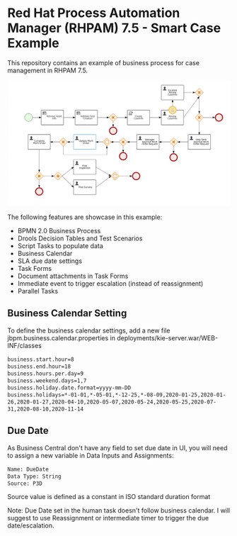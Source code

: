 # Red Hat Process Automation Manager (RHPAM) 7.5 - Smart Case Example

This repository contains an example of business process for case management in RHPAM 7.5. 

![](/src/main/resources/com/rhdemo/smartcase/SmartCase.SmartCaseProcess-svg.svg)

The following features are showcase in this example:
* BPMN 2.0 Business Process
* Drools Decision Tables and Test Scenarios
* Script Tasks to populate data
* Business Calendar 
* SLA due date settings
* Task Forms
* Document attachments in Task Forms
* Immediate event to trigger escalation (instead of reassignment)
* Parallel Tasks

## Business Calendar Setting
To define the business calendar settings, add a new file jbpm.business.calendar.properties in deployments/kie-server.war/WEB-INF/classes

```properties
business.start.hour=8
business.end.hour=18
business.hours.per.day=9
business.weekend.days=1,7
business.holiday.date.format=yyyy-mm-DD
business.holidays=*-01-01,*-05-01,*-12-25,*-08-09,2020-01-25,2020-01-26,2020-01-27,2020-04-10,2020-05-07,2020-05-24,2020-05-25,2020-07-31,2020-08-10,2020-11-14
```

## Due Date
As Business Central don't have any field to set due date in UI, you will need to assign a new variable in Data Inputs and Assignments:

```
Name: DueDate
Data Type: String
Source: P3D 
```
Source value is defined as a constant in ISO standard duration format

Note: Due Date set in the human task doesn't follow business calendar. I will suggest to use Reassignment or intermediate timer to trigger the due date/escalation.